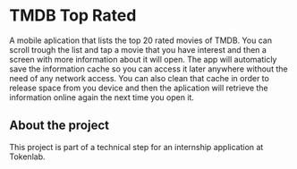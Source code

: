 # TMDB Top Rated

A mobile aplication that lists the top 20 rated movies of TMDB. You can scroll trough the list and tap a movie that you have interest and then a screen with more information about it will open. The app will automaticly save the information cache so you can access it later anywhere without the need of any network access. You can also clean that cache in order to release space from you device and then the aplication will retrieve the information online again the next time you open it.  

## About the project

This project is part of a technical step for an internship application at Tokenlab.
